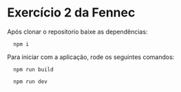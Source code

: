 # Exercício 2 da Fennec

Após clonar o repositorio baixe as dependências:
```shell
  npm i
```


Para iniciar com a aplicação, rode os seguintes comandos:
```shell
  npm run build
```

```shell
  npm run dev
```